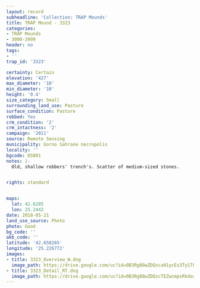 ```yaml
---
layout: record
subheadline: 'Collection: TRAP Mounds'
title: TRAP Mound - 3323
categories:
- TRAP Mounds
- 3000-3999
header: no
tags:
- ''
trap_id: '3323'

certainty: Certain
elevation: '427'
max_diameter: '10'
min_diameter: '10'
height: '0.4'
size_category: Small
surrounding_land_use: Pasture
surface_condition: Pasture
robbed: Yes
crm_condition: '2'
crm_intactness: '2'
campaign: '2011'
source: Remote Sensing
municipality: Gorno Sahrane necropolis
locality: ''
bgcode: DS001
notes: |-
  Old, shallow robbers' trench's. Scatter of medium-sized stones.


rights: standard


maps:
  lat: 42.6285
  lon: 25.2442
date: 2018-05-21
land_use_source: Photo
photo: Good
bg_code: ''
akb_code: ''
latitude: '42.658265'
longitude: '25.226772'
images:
- title: 3323_Overview_W.dng
  image_path: https://drive.google.com/uc?id=0B3Rg88wZDQsca01ycEs3Ty1TOVE
- title: 3323_Detail_RT.dng
  image_path: https://drive.google.com/uc?id=0B3Rg88wZDQscTEZwcmpsRkdoa3c
---
```

